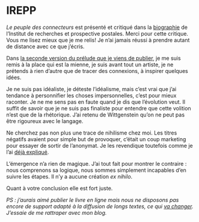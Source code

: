 # IREPP

*Le peuple des connecteurs* est présenté et critiqué dans la [biographie](http://www.irepp.com/article.php3?id_article=376) de l’Institut de recherches et prospective postales. Merci pour cette critique. Vous me lisez mieux que je me relis! Je n’ai jamais réussi à prendre autant de distance avec ce que j’écris.

Dans [la seconde version du prélude que je viens de publier](https://tcrouzet.com/2006/04/13/seconde-dition/), je me suis remis à la place qui est la mienne, je suis avant tout un artiste, je ne prétends à rien d’autre que de tracer des connexions, à inspirer quelques idées.

Je ne suis pas idéaliste, je déteste l’idéalisme, mais c’est vrai que j’ai tendance à personnifier les choses impersonnelles, c’est pour mieux raconter. Je ne me sens pas en faute quand je dis que l’évolution veut. Il suffit de savoir que je ne suis pas finaliste pour entendre que cette volition n’est que de la rhétorique. J’ai retenu de Wittgenstein qu’on ne peut pas être rigoureux avec le langage.

Ne cherchez pas non plus une trace de nihilisme chez moi. Les titres négatifs avaient pour simple but de provoquer, c’était un coup marketing pour essayer de sortir de l’anonymat. Je les revendique toutefois comme je l’ai [déjà expliqué](http://nextmodernitylibrary.blogspirit.com/archive/2006/02/27/le-peuple-des-connecteurs-ils-ne-votent-pas-ils-n-etudient-p.html).

L’émergence n’a rien de magique. J’ai tout fait pour montrer le contraire : nous comprenons sa logique, nous sommes simplement incapables d’en suivre les étapes. Il n’y a aucune création *ex nihilo*.

Quant à votre conclusion elle est fort juste.

*PS : j’aurais aimé publier le livre en ligne mais nous ne disposons pas encore de support adapté à la diffusion de longs textes, ce qui* [*va changer*](https://tcrouzet.com/peuple/book-touche-finale-linterconnexion-35692)*. J’essaie de me rattraper avec mon blog.*